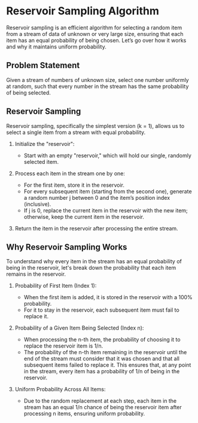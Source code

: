 # Reservoir Sampling Algorithm

Reservoir sampling is an efficient algorithm for selecting a random item from a stream of data of unknown or very large size, ensuring that each item has an equal probability of being chosen. Let’s go over how it works and why it maintains uniform probability.

## Problem Statement

Given a stream of numbers of unknown size, select one number uniformly at random, such that every number in the stream has the same probability of being selected.

## Reservoir Sampling

Reservoir sampling, specifically the simplest version (k = 1), allows us to select a single item from a stream with equal probability.

1. Initialize the "reservoir":

   - Start with an empty "reservoir," which will hold our single, randomly selected item.

2. Process each item in the stream one by one:

   - For the first item, store it in the reservoir.
   - For every subsequent item (starting from the second one), generate a random number j between 0 and the item’s position index (inclusive).
   - If j is 0, replace the current item in the reservoir with the new item; otherwise, keep the current item in the reservoir.

3. Return the item in the reservoir after processing the entire stream.

## Why Reservoir Sampling Works

To understand why every item in the stream has an equal probability of being in the reservoir, let's break down the probability that each item remains in the reservoir.

1. Probability of First Item (Index 1):

   - When the first item is added, it is stored in the reservoir with a 100% probability.
   - For it to stay in the reservoir, each subsequent item must fail to replace it.

2. Probability of a Given Item Being Selected (Index n):

   - When processing the n-th item, the probability of choosing it to replace the reservoir item is 1/n.
   - The probability of the n-th item remaining in the reservoir until the end of the stream must consider that it was chosen and that all subsequent items failed to replace it. This ensures that, at any point in the stream, every item has a probability of 1/n​ of being in the reservoir.

3. Uniform Probability Across All Items:
   - Due to the random replacement at each step, each item in the stream has an equal 1/n chance of being the reservoir item after processing n items, ensuring uniform probability.
